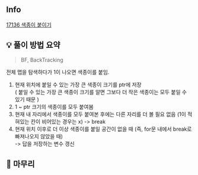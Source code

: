 ## Info
[17136 색종이 붙이기](https://www.acmicpc.net/problem/17136)

## 💡 풀이 방법 요약
> BF, BackTracking

전체 맵을 탐색하다가 1이 나오면 색종이를 붙임.

1. 현재 위치에 붙일 수 있는 가장 큰 색종이 크기를 ptr에 저장   
   ( 붙일 수 있는 가장 큰 색종이 크기를 알면 그보다 더 작은 색종이는 모두 붙일 수 있기 때문 )
2. 1 ~ ptr 크기의 색종이를 모두 붙여봄
3. 현재 내 자리에서 색종이를 모두 붙여본 후에는 다른 자리를 더 볼 필요 없음 (1이 적혀있는 칸이 비어있는 경우는 x) -> break
4. 현재 위치 이후로 더 이상 색종이를 붙일 공간이 없을 때 (즉, for문 내에서 break로 빠져나오지 않았을 때)  
    -> 답을 저장하는 변수 갱신

## 🙂 마무리
